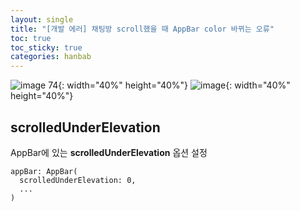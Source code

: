 ```yaml
---
layout: single
title: "[개발 에러] 채팅방 scroll했을 때 AppBar color 바뀌는 오류"
toc: true
toc_sticky: true
categories: hanbab
---
```


![image 74](https://github.com/KimGyeongLock/KimGyeongLock.github.io/assets/63464299/32cb17e4-f10f-4240-92d3-56224773de62){: width="40%" height="40%"} ![image](https://github.com/KimGyeongLock/KimGyeongLock.github.io/assets/63464299/5beecf3c-3a26-4936-8c2c-1de1352a321a){: width="40%" height="40%"}

## scrolledUnderElevation
AppBar에 있는 **scrolledUnderElevation** 옵션 설정
```
appBar: AppBar(
  scrolledUnderElevation: 0,
  ...
)
```


